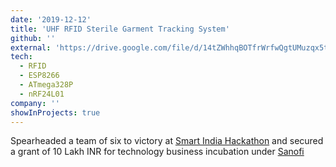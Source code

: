 ```yaml
---
date: '2019-12-12'
title: 'UHF RFID Sterile Garment Tracking System'
github: ''
external: 'https://drive.google.com/file/d/14tZWhhqBOTfrWrfwQgtUMuzqx5tljV59/view?usp=sharing'
tech:
  - RFID
  - ESP8266
  - ATmega328P
  - nRF24L01
company: ''
showInProjects: true
---
```


Spearheaded a team of six to victory at [Smart India Hackathon](https://drive.google.com/file/d/1m76CQKyKU6ZZ80ql2kz16JW1PsXJvUkp/view?usp=share_link) and secured a grant of 10 Lakh INR for technology business incubation under [Sanofi](https://www.sanofi.com/en/) 

<!-- for designing RFID tags to track sterile garment wash cycle in a healthcare laundry facility -->

<!-- (https://drive.google.com/file/d/1m76CQKyKU6ZZ80ql2kz16JW1PsXJvUkp/view?usp=share_link) -->


<!-- external -->
<!-- https://drive.google.com/file/d/14tZWhhqBOTfrWrfwQgtUMuzqx5tljV59/view?usp=sharing -->